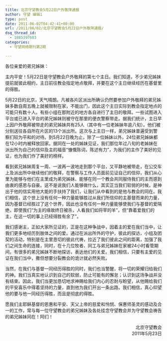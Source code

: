 ```yaml
---
title: 北京守望教会5月22日户外敬拜通报
author: 守望 编辑1
type: post
date: 2011-06-02T04:42:41+00:00
url: /2011/06/02/北京守望教会5月22日户外敬拜通报/
dsq_thread_id:
  - 1885397603
categories:
  - 守望网络期刊第2期

---
```

各位亲爱的弟兄姊妹：

主内平安！5月22日是守望教会户外敬拜的第七个主日。我们知道，不少弟兄姊妹提前就彼此相约，主日前往教会指定地点敬拜，并要在这个主日继续经历在基督里的得胜。

5月22日的北京，天气晴朗。凡被各片区派出所确认仍然要参加户外敬拜的弟兄姊妹多数自周五晚上就被限制在家，不能出门，因此这个主日实际到教会指定地点的可能只有数十人。有些小组在那附近的地方各自进行了主日的敬拜。一些试图进入平台或已进入平台的弟兄姊妹则被守在那里的便衣警察带走。据我们统计，主日早上因户外敬拜被带走的弟兄姊妹共有25人（其中有一位老姊妹年逾八旬）。他们被分别送往各自所在片区的13个派出所。这次与上主日一样，弟兄姊妹普遍受到警察们较为平和的对待。到5月22日晚为止，除了一位姊妹以外，24位弟兄姊妹都在12小时内被释放回家。据同在一处的姊妹见证，我们那位年过八旬的老姊妹在派出所为自己的信仰及主的福音“慷慨陈词，陈述有力”，为我们的主作了美好的见证，也为我们作了美好的榜样。

看到弟兄姊妹周复一周、一波再一波地走到那个平台，又平静地被带走，在公交车上及派出所中继续他们的敬拜，在警察与工作人员面前见证自己的信仰，我们从心里为能够与他们在主里成为弟兄姊妹、能够在同一个教会共同服侍我们的主而感到由衷的感恩与自豪。这不是说我们人能够做什么，其实正当我们软弱的时候，是神出于他的信实用他大能的手扶持了我们，让我们从中看到的是他与教会的同在。我们相信，这个世上没有任何一种力量能够胜过从我们所信仰的主基督而来的力量，因为基督已经胜过了这个世界，因此也没有任何一种力量能够使我们与基督的爱隔绝，即使我们“为主的缘故终日被杀，人看我们如将宰的羊”，但“靠着爱我们的主，在这一切的事上已经得胜有余了”。

我们感谢主，正如大家所见证的，正是在这种争战中，因着主的爱在我们当中，让我们更多地经历到肢体之间的爱。通过在派出所外的守护，彼此的探访，小组及团契的活动，特别是在主里恳切的彼此代祷，拉近了我们彼此之间的距离，加强了我们之间生命的连接，同时，在十几位牧者、同工与弟兄姊妹在家被24小时看管期间，有很多的弟兄姊妹不断地探访，表达他们的关爱。我们相信，只要有主爱的见证在我们当中，撒但想要分裂教会的诡计就必然失败。

当然，在我们与基督一同经历得胜的同时，我们也当警醒，将一切的荣耀归给我们的神。我们当真实地认识到自己的软弱，防止可能有的懈怠；认识到这场争战并没有结束。因此，我们当更加恳切地求神赐给我们内心的忍耐与盼望，从他赐给我们的平安喜乐中得着坚持的力量，直到他为我们开出一条出路。我们相信，真心仰望他的要与他一同经历得胜，而且是彻底的得胜。

愿我们主耶稣基督的恩惠和平安、天父上帝的慈爱和怜悯、保惠师圣灵的感动及合一的工作，常与每一位守望教会的弟兄姊妹及各处挂念守望教会并为守望教会祷告的弟兄姊妹同在！阿们！

<p style="text-align: right;">
  北京守望教会<br /> 2011年5月23日
</p>